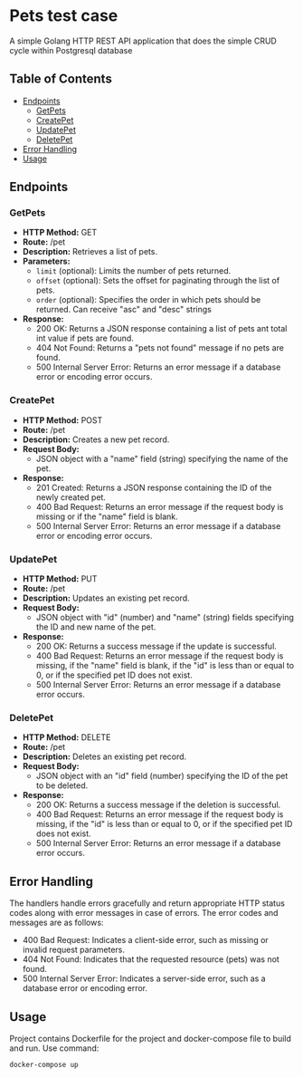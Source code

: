 # Pets test case

A simple Golang HTTP REST API application that does the simple CRUD cycle within Postgresql database

## Table of Contents

- [Endpoints](#endpoints)
    - [GetPets](#getpets)
    - [CreatePet](#createpet)
    - [UpdatePet](#updatepet)
    - [DeletePet](#deletepet)
- [Error Handling](#error-handling)
- [Usage](#usage)

## Endpoints

### GetPets

- **HTTP Method:** GET
- **Route:** /pet
- **Description:** Retrieves a list of pets.
- **Parameters:**
    - `limit` (optional): Limits the number of pets returned.
    - `offset` (optional): Sets the offset for paginating through the list of pets.
    - `order` (optional): Specifies the order in which pets should be returned. Can receive "asc" and "desc" strings
- **Response:**
    - 200 OK: Returns a JSON response containing a list of pets ant total int value if pets are found.
    - 404 Not Found: Returns a "pets not found" message if no pets are found.
    - 500 Internal Server Error: Returns an error message if a database error or encoding error occurs.

### CreatePet

- **HTTP Method:** POST
- **Route:** /pet
- **Description:** Creates a new pet record.
- **Request Body:**
    - JSON object with a "name" field (string) specifying the name of the pet.
- **Response:**
    - 201 Created: Returns a JSON response containing the ID of the newly created pet.
    - 400 Bad Request: Returns an error message if the request body is missing or if the "name" field is blank.
    - 500 Internal Server Error: Returns an error message if a database error or encoding error occurs.

### UpdatePet

- **HTTP Method:** PUT
- **Route:** /pet
- **Description:** Updates an existing pet record.
- **Request Body:**
    - JSON object with "id" (number) and "name" (string) fields specifying the ID and new name of the pet.
- **Response:**
    - 200 OK: Returns a success message if the update is successful.
    - 400 Bad Request: Returns an error message if the request body is missing, if the "name" field is blank, if the "id"
  is less than or equal to 0, or if the specified pet ID does not exist.
    - 500 Internal Server Error: Returns an error message if a database error occurs.

### DeletePet

- **HTTP Method:** DELETE
- **Route:** /pet
- **Description:** Deletes an existing pet record.
- **Request Body:**
    - JSON object with an "id" field (number) specifying the ID of the pet to be deleted.
- **Response:**
    - 200 OK: Returns a success message if the deletion is successful.
    - 400 Bad Request: Returns an error message if the request body is missing, if the "id" is less than or equal to 0, 
  or if the specified pet ID does not exist.
    - 500 Internal Server Error: Returns an error message if a database error occurs.

## Error Handling

The handlers handle errors gracefully and return appropriate HTTP status codes along with error messages in case of errors. 
The error codes and messages are as follows:

- 400 Bad Request: Indicates a client-side error, such as missing or invalid request parameters.
- 404 Not Found: Indicates that the requested resource (pets) was not found.
- 500 Internal Server Error: Indicates a server-side error, such as a database error or encoding error.

## Usage

Project contains Dockerfile for the project and docker-compose file to build and run. Use command:

```shell
docker-compose up
```